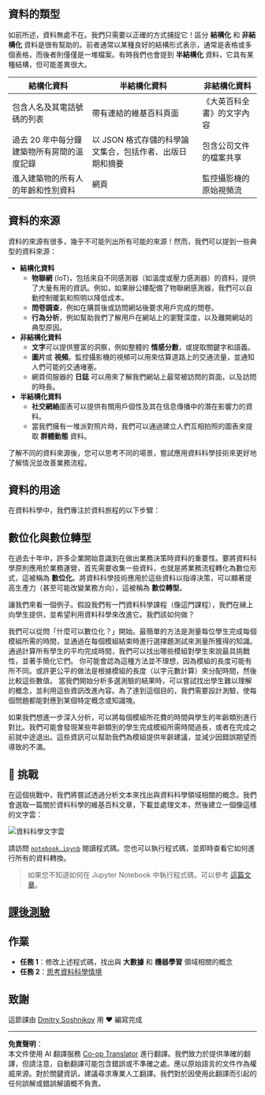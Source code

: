 <!--
CO_OP_TRANSLATOR_METADATA:
{
  "original_hash": "a0516588d172f82f35f7a0d4a001e5d0",
  "translation_date": "2025-09-06T07:02:53+00:00",
  "source_file": "1-Introduction/01-defining-data-science/README.md",
  "language_code": "mo"
}
-->
## 資料的類型

如前所述，資料無處不在。我們只需要以正確的方式捕捉它！區分 **結構化** 和 **非結構化** 資料是很有幫助的。前者通常以某種良好的結構形式表示，通常是表格或多個表格，而後者則僅僅是一堆檔案。有時我們也會提到 **半結構化** 資料，它具有某種結構，但可能差異很大。

| 結構化資料                                                                   | 半結構化資料                                                                                  | 非結構化資料                            |
| ---------------------------------------------------------------------------- | --------------------------------------------------------------------------------------------- | --------------------------------------- |
| 包含人名及其電話號碼的列表                                                   | 帶有連結的維基百科頁面                                                                        | 《大英百科全書》的文字內容              |
| 過去 20 年中每分鐘建築物所有房間的溫度記錄                                   | 以 JSON 格式存儲的科學論文集合，包括作者、出版日期和摘要                                      | 包含公司文件的檔案共享                  |
| 進入建築物的所有人的年齡和性別資料                                          | 網頁                                                                                          | 監控攝影機的原始視頻流                  |

## 資料的來源

資料的來源有很多，幾乎不可能列出所有可能的來源！然而，我們可以提到一些典型的資料來源：

* **結構化資料**
  - **物聯網** (IoT)，包括來自不同感測器（如溫度或壓力感測器）的資料，提供了大量有用的資訊。例如，如果辦公樓配備了物聯網感測器，我們可以自動控制暖氣和照明以降低成本。
  - **問卷調查**，例如在購買後或訪問網站後要求用戶完成的問卷。
  - **行為分析**，例如幫助我們了解用戶在網站上的瀏覽深度，以及離開網站的典型原因。
* **非結構化資料**
  - **文字**可以提供豐富的洞察，例如整體的 **情感分數**，或提取關鍵字和語義。
  - **圖片**或 **視頻**。監控攝影機的視頻可以用來估算道路上的交通流量，並通知人們可能的交通堵塞。
  - 網頁伺服器的 **日誌** 可以用來了解我們網站上最常被訪問的頁面，以及訪問的時長。
* **半結構化資料**
  - **社交網絡**圖表可以提供有關用戶個性及其在信息傳播中的潛在影響力的資料。
  - 當我們擁有一堆派對照片時，我們可以通過建立人們互相拍照的圖表來提取 **群體動態** 資料。

了解不同的資料來源後，您可以思考不同的場景，嘗試應用資料科學技術來更好地了解情況並改善業務流程。

## 資料的用途

在資料科學中，我們專注於資料旅程的以下步驟：

## 數位化與數位轉型

在過去十年中，許多企業開始意識到在做出業務決策時資料的重要性。要將資料科學原則應用於業務運營，首先需要收集一些資料，也就是將業務流程轉化為數位形式，這被稱為 **數位化**。將資料科學技術應用於這些資料以指導決策，可以顯著提高生產力（甚至可能改變業務方向），這被稱為 **數位轉型**。

讓我們來看一個例子。假設我們有一門資料科學課程（像這門課程），我們在線上向學生提供，並希望利用資料科學來改進它。我們該如何做？

我們可以從問「什麼可以數位化？」開始。最簡單的方法是測量每位學生完成每個模組所需的時間，並通過在每個模組結束時進行選擇題測試來測量所獲得的知識。通過計算所有學生的平均完成時間，我們可以找出哪些模組對學生來說最具挑戰性，並著手簡化它們。
你可能會認為這種方法並不理想，因為模組的長度可能有所不同。或許更公平的做法是根據模組的長度（以字元數計算）來分配時間，然後比較這些數值。
當我們開始分析多選測驗的結果時，可以嘗試找出學生難以理解的概念，並利用這些資訊改進內容。為了達到這個目的，我們需要設計測驗，使每個問題都能對應到某個特定概念或知識塊。

如果我們想進一步深入分析，可以將每個模組所花費的時間與學生的年齡類別進行對比。我們可能會發現某些年齡類別的學生完成模組所需時間過長，或者在完成之前就中途退出。這些資訊可以幫助我們為模組提供年齡建議，並減少因錯誤期望而導致的不滿。

## 🚀 挑戰

在這個挑戰中，我們將嘗試透過分析文本來找出與資料科學領域相關的概念。我們會選取一篇關於資料科學的維基百科文章，下載並處理文本，然後建立一個像這樣的文字雲：

![資料科學文字雲](../../../../1-Introduction/01-defining-data-science/images/ds_wordcloud.png)

請訪問 [`notebook.ipynb`](../../../../../../../../../1-Introduction/01-defining-data-science/notebook.ipynb ':ignore') 閱讀程式碼。您也可以執行程式碼，並即時查看它如何進行所有的資料轉換。

> 如果您不知道如何在 Jupyter Notebook 中執行程式碼，可以參考 [這篇文章](https://soshnikov.com/education/how-to-execute-notebooks-from-github/)。

## [課後測驗](https://ff-quizzes.netlify.app/en/ds/quiz/1)

## 作業

* **任務 1**：修改上述程式碼，找出與 **大數據** 和 **機器學習** 領域相關的概念
* **任務 2**：[思考資料科學情境](assignment.md)

## 致謝

這節課由 [Dmitry Soshnikov](http://soshnikov.com) 用 ♥️ 編寫完成

---

**免責聲明**：  
本文件使用 AI 翻譯服務 [Co-op Translator](https://github.com/Azure/co-op-translator) 進行翻譯。我們致力於提供準確的翻譯，但請注意，自動翻譯可能包含錯誤或不準確之處。應以原始語言的文件作為權威來源。對於關鍵資訊，建議尋求專業人工翻譯。我們對於因使用此翻譯而引起的任何誤解或錯誤解讀概不負責。